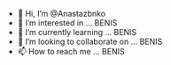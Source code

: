 - 👋 Hi, I’m @Anastazbnko
- 👀 I’m interested in ... BENIS
- 🌱 I’m currently learning ... BENIS
- 💞️ I’m looking to collaborate on ... BENIS
- 📫 How to reach me ... BENIS

<!---
Anastazbnko/Anastazbnko is a ✨ special ✨ repository because its `README.md` (this file) appears on your GitHub profile.
You can click the Preview link to take a look at your changes.
--->
